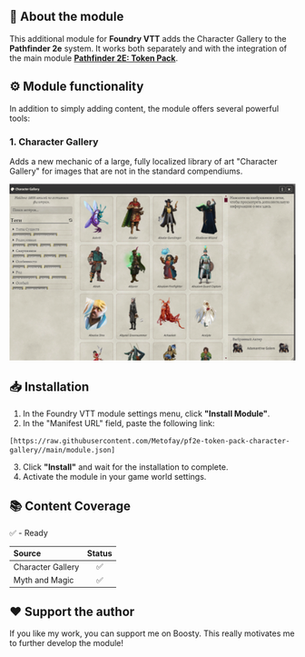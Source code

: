 ## 🐲 About the module

This additional module for **Foundry VTT** adds the Character Gallery to the **Pathfinder 2e** system. It works both separately and with the integration of the main module [**Pathfinder 2E: Token Pack**](https://github.com/Metofay/pf2e-token-pack).

## ⚙️ Module functionality

In addition to simply adding content, the module offers several powerful tools:

### 1. Character Gallery
Adds a new mechanic of a large, fully localized library of art "Character Gallery" for images that are not in the standard compendiums.

![Character Gallery](./assets/character-gallery.png)

## 📥 Installation

1. In the Foundry VTT module settings menu, click **"Install Module"**.
2. In the "Manifest URL" field, paste the following link:
```
[https://raw.githubusercontent.com/Metofay/pf2e-token-pack-character-gallery//main/module.json]
```
3. Click **"Install"** and wait for the installation to complete.
4. Activate the module in your game world settings.

## 📚 Content Coverage

✅ - Ready

| Source | Status |
| :--- | :---: |
| Character Gallery | ✅ |
| Myth and Magic | ✅ |

## ❤️ Support the author

If you like my work, you can support me on Boosty. This really motivates me to further develop the module!
